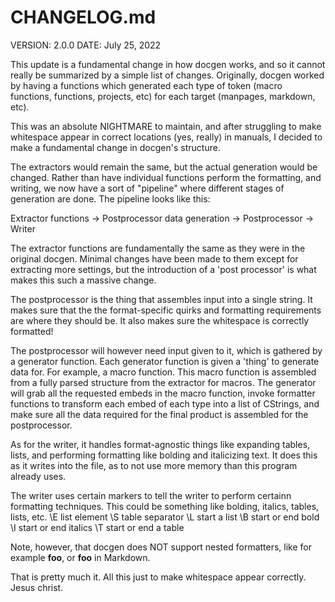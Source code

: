 # CHANGELOG.md

VERSION: 2.0.0
DATE: July 25, 2022

This update is a fundamental change in how docgen works, and so it cannot really
be summarized by a simple list of changes. Originally, docgen worked by having
a functions which generated each type of token (macro functions, functions,
projects, etc) for each target (manpages, markdown, etc).

This was an absolute NIGHTMARE to maintain, and after struggling to make whitespace
appear in correct locations (yes, really) in manuals, I decided to make a fundamental
change in docgen's structure.

The extractors would remain the same, but the actual generation would be changed.
Rather than have individual functions perform the formatting, and writing, we now
have a sort of "pipeline" where different stages of generation are done. The pipeline
looks like this:

Extractor functions -> Postprocessor data generation -> Postprocessor -> Writer

The extractor functions are fundamentally the same as they were in the original docgen.
Minimal changes have been made to them except for extracting more settings, but the
introduction of a 'post processor' is what makes this such a massive change.

The postprocessor is the thing that assembles input into a single string. It makes sure
that the the format-specific quirks and formatting requirements are where they should be.
It also makes sure the whitespace is correctly formatted!

The postprocessor will however need input given to it, which is gathered by a generator
function. Each generator function is given a 'thing' to generate data for. For example,
a macro function. This macro function is assembled from a fully parsed structure from the
extractor for macros. The generator will grab all the requested embeds in the macro function,
invoke formatter functions to transform each embed of each type into a list of CStrings, and
make sure all the data required for the final product is assembled for the postprocessor.

As for the writer, it handles format-agnostic things like expanding tables, lists, and performing
formatting like bolding and italicizing text. It does this as it writes into the file, as to not
use more memory than this program already uses.

The writer uses certain markers to tell the writer to perform certainn formatting techniques.
This could be something like bolding, italics, tables, lists, etc.
\E    list element
\S    table separator
\L    start a list
\B    start or end bold
\I    start or end italics
\T    start or end a table

Note, however, that docgen does NOT support nested formatters, like for example
**foo**, or **__foo__** in Markdown.

That is pretty much it.
All this just to make whitespace appear correctly. Jesus christ.

